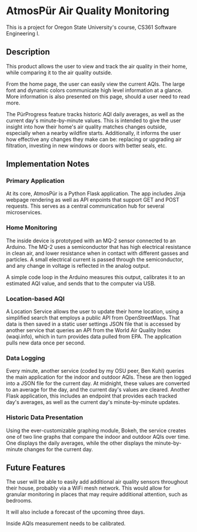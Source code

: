 # AtmosPür Air Quality Monitoring
This is a project for Oregon State University's course, CS361 Software Engineering I.

## Description
This product allows the user to view and track the air quality in their home, while comparing it to the air quality outside.

From the home page, the user can easily view the current AQIs. The large font and dynamic colors communicate high level information at a glance. More information is also presented on this page, should a user need to read more.

The PürProgress feature tracks historic AQI daily averages, as well as the current day's minute-by-minute values. This is intended to give the user insight into how their home's air quality matches changes outside, especially when a nearby wildfire starts. Additionally, it informs the user how effective any changes they make can be: replacing or upgrading air filtration, investing in new windows or doors with better seals, etc.

## Implementation Notes
### Primary Application
At its core, AtmosPür is a Python Flask application. The app includes Jinja webpage rendering as well as API enpoints that support GET and POST requests. This serves as a central communication hub for several microservices.

### Home Monitoring
The inside device is prototyped with an MQ-2 sensor connected to an Arduino. The MQ-2 uses a semiconductor that has high electrical resistance in clean air, and lower resistance when in contact with different gasses and particles. A small electrical current is passed through the semiconductor, and any change in voltage is reflected in the analog output. 

A simple code loop in the Arduino measures this output, calibrates it to an estimated AQI value, and sends that to the computer via USB.

### Location-based AQI
A Location Service allows the user to update their home location, using a simplified search that employs a public API from OpenStreetMaps. That data is then saved in a static user settings JSON file that is accessed by another service that queries an API from the World Air Quality Index (waqi.info), which in turn provides data pulled from EPA. The application pulls new data once per second.

### Data Logging
Every minute, another service (coded by my OSU peer, Ben Kuhl) queries the main application for the indoor and outdoor AQIs. These are then logged into a JSON file for the current day. At midnight, these values are converted to an average for the day, and the current day's values are cleared. Another Flask application, this includes an endpoint that provides each tracked day's averages, as well as the current day's minute-by-minute updates.

### Historic Data Presentation
Using the ever-customizable graphing module, Bokeh, the service creates one of two line graphs that compare the indoor and outdoor AQIs over time. One displays the daily averages, while the other displays the minute-by-minute changes for the current day.

## Future Features
The user will be able to easily add additional air quality sensors throughout their house, probably via a WiFi mesh network. This would allow for granular monitoring in places that may require additional attention, such as bedrooms. 

It will also include a forecast of the upcoming three days.

Inside AQIs measurement needs to be calibrated.
